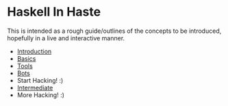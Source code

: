 Haskell In Haste
================

This is intended as a rough guide/outlines of the concepts to be introduced,
hopefully in a live and interactive manner.

- [Introduction](01_intro.html)
- [Basics](02_basics.html)
- [Tools](03_tools.html)
- [Bots](04_bots.html)
- Start Hacking! :)
- [Intermediate](05_intermediate.html)
- More Hacking! :)
